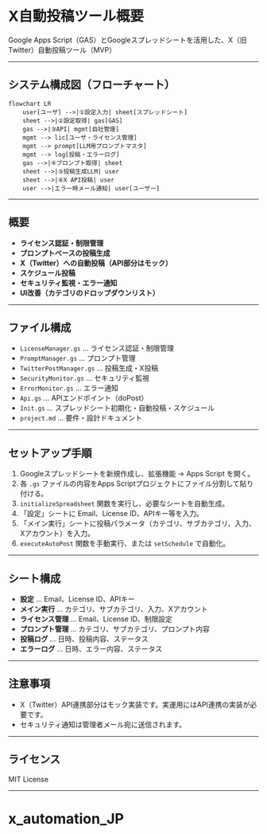 # X自動投稿ツール概要

Google Apps Script（GAS）とGoogleスプレッドシートを活用した、X（旧Twitter）自動投稿ツール（MVP）

---

## システム構成図（フローチャート）

```mermaid
flowchart LR
    user[ユーザ] -->|①設定入力| sheet[スプレッドシート]
    sheet -->|②設定取得| gas[GAS]
    gas -->|③API| mgmt[自社管理]
    mgmt --> lic[ユーザ・ライセンス管理]
    mgmt --> prompt[LLM用プロンプトマスタ]
    mgmt --> log[投稿・エラーログ]
    gas -->|④プロンプト取得| sheet
    sheet -->|⑤投稿生成LLM| user
    sheet -->|⑥X API投稿| user
    user -->|エラー時メール通知| user[ユーザー]
```

---

## 概要
- **ライセンス認証・制限管理**
- **プロンプトベースの投稿生成**
- **X（Twitter）への自動投稿（API部分はモック）**
- **スケジュール投稿**
- **セキュリティ監視・エラー通知**
- **UI改善（カテゴリのドロップダウンリスト）**

---

## ファイル構成
- `LicenseManager.gs` … ライセンス認証・制限管理
- `PromptManager.gs` … プロンプト管理
- `TwitterPostManager.gs` … 投稿生成・X投稿
- `SecurityMonitor.gs` … セキュリティ監視
- `ErrorMonitor.gs` … エラー通知
- `Api.gs` … APIエンドポイント（doPost）
- `Init.gs` … スプレッドシート初期化・自動投稿・スケジュール
- `project.md` … 要件・設計ドキュメント

---

## セットアップ手順
1. Googleスプレッドシートを新規作成し、拡張機能 → Apps Script を開く。
2. 各 `.gs` ファイルの内容をApps Scriptプロジェクトにファイル分割して貼り付ける。
3. `initializeSpreadsheet` 関数を実行し、必要なシートを自動生成。
4. 「設定」シートに Email、License ID、APIキー等を入力。
5. 「メイン実行」シートに投稿パラメータ（カテゴリ、サブカテゴリ、入力、Xアカウント）を入力。
6. `executeAutoPost` 関数を手動実行、または `setSchedule` で自動化。

---

## シート構成
- **設定** … Email、License ID、APIキー
- **メイン実行** … カテゴリ、サブカテゴリ、入力、Xアカウント
- **ライセンス管理** … Email、License ID、制限設定
- **プロンプト管理** … カテゴリ、サブカテゴリ、プロンプト内容
- **投稿ログ** … 日時、投稿内容、ステータス
- **エラーログ** … 日時、エラー内容、ステータス

---

## 注意事項
- X（Twitter）API連携部分はモック実装です。実運用にはAPI連携の実装が必要です。
- セキュリティ通知は管理者メール宛に送信されます。

---

## ライセンス
MIT License

---

# x_automation_JP
